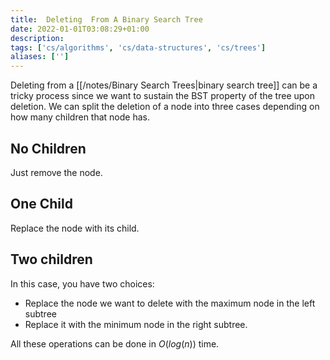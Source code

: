 ```yaml
---
title:  Deleting  From A Binary Search Tree
date: 2022-01-01T03:08:29+01:00
description: 
tags: ['cs/algorithms', 'cs/data-structures', 'cs/trees']
aliases: ['']
---
```

Deleting from a [[/notes/Binary Search Trees|binary search tree]] can be a tricky process since we want to sustain the BST property of the tree upon deletion. We can split the deletion of a node into three cases depending on how many children that node has.

##  No Children
Just remove the node.

## One Child
Replace the node with its child.

## Two children
In this case, you have two choices:

- Replace the node we want to delete with the maximum node in the left subtree
- Replace it with the minimum node in the right subtree.

All these operations can be done in $O(log(n))$ time.